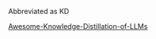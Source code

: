 Abbreviated as KD

[Awesome-Knowledge-Distillation-of-LLMs](https://github.com/Tebmer/Awesome-Knowledge-Distillation-of-LLMs)

